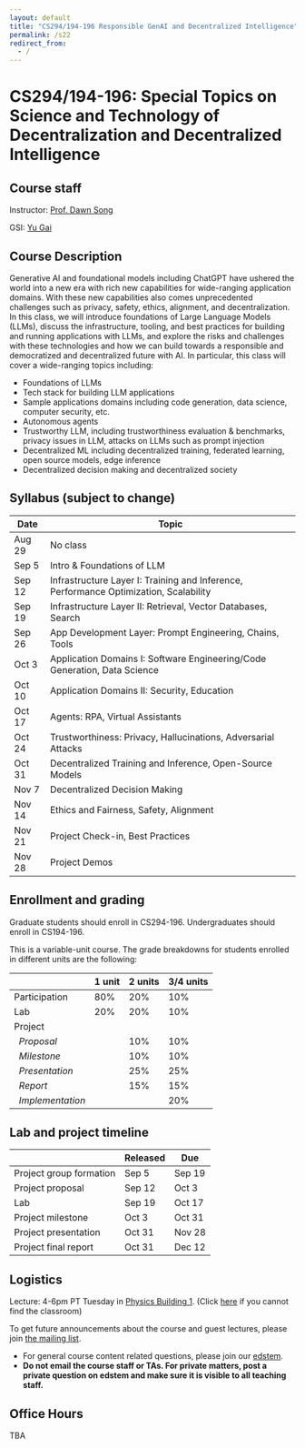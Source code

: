 ```yaml
---
layout: default
title: "CS294/194-196 Responsible GenAI and Decentralized Intelligence"
permalink: /s22
redirect_from:
  - /
---
```


<!-- # Responsible GenAI and Decentralized Intelligence -->

# CS294/194-196:  Special Topics on Science and Technology of Decentralization and Decentralized Intelligence

## Course staff
Instructor: <a href="https://people.eecs.berkeley.edu/~dawnsong/">Prof. Dawn Song</a>

GSI: <a href="mailto:yu_gai@berkeley.edu">Yu Gai</a>

## Course Description
Generative AI and foundational models including ChatGPT have ushered the world into a new era with rich new capabilities for wide-ranging application domains. With these new capabilities also comes unprecedented challenges such as privacy, safety, ethics, alignment, and decentralization. In this class, we will introduce foundations of Large Language Models (LLMs), discuss the infrastructure, tooling, and best practices for building and running applications with LLMs, and explore the risks and challenges with these technologies and how we can build towards a responsible and democratized and decentralized future with AI. In particular, this class will cover a wide-ranging topics including:

- Foundations of LLMs
- Tech stack for building LLM applications
- Sample applications domains including code generation, data science, computer security, etc.
- Autonomous agents
- Trustworthy LLM, including trustworthiness evaluation & benchmarks, privacy issues in LLM, attacks on LLMs such as prompt injection
- Decentralized ML including decentralized training, federated learning, open source models, edge inference
- Decentralized decision making and decentralized society

## Syllabus (subject to change)

| Date   | Topic                                                                                 |
|--------|---------------------------------------------------------------------------------------|
| Aug 29 | No class                                                                              |
| Sep 5  | Intro & Foundations of LLM                                                            |
| Sep 12 | Infrastructure Layer I: Training and Inference, Performance Optimization, Scalability |
| Sep 19 | Infrastructure Layer II: Retrieval, Vector Databases, Search                          |
| Sep 26 | App Development Layer: Prompt Engineering, Chains, Tools                              |
| Oct 3  | Application Domains I: Software Engineering/Code Generation, Data Science             |
| Oct 10 | Application Domains II: Security, Education                                           |
| Oct 17 | Agents: RPA, Virtual Assistants                                                       |
| Oct 24 | Trustworthiness: Privacy, Hallucinations, Adversarial Attacks                         |
| Oct 31 | Decentralized Training and Inference, Open-Source Models                              |
| Nov 7  | Decentralized Decision Making                                                         |
| Nov 14 | Ethics and Fairness, Safety, Alignment                                                |
| Nov 21 | Project Check-in, Best Practices                                                      |
| Nov 28 | Project Demos                                                                         |

<!-- ## Meet the Speakers
TBA
 -->

## Enrollment and grading
Graduate students should enroll in CS294-196. Undergraduates should enroll in CS194-196.
 
This is a variable-unit course. The grade breakdowns for students enrolled in different units are the following:

|                              | 1 unit | 2 units | 3/4 units |
|------------------------------|--------|---------|-----------|
| Participation                | 80%    | 20%     | 10%       |
| Lab                          | 20%    | 20%     | 10%       |
| Project                      |        |         |           |
| &nbsp;&nbsp;*Proposal*       |        | 10%     | 10%       |
| &nbsp;&nbsp;*Milestone*      |        | 10%     | 10%       |
| &nbsp;&nbsp;*Presentation*   |        | 25%     | 25%       |
| &nbsp;&nbsp;*Report*         |        | 15%     | 15%       |
| &nbsp;&nbsp;*Implementation* |        |         | 20%       |

## Lab and project timeline

|                         | Released | Due    |
|-------------------------|----------|--------|
| Project group formation | Sep 5    | Sep 19 |
| Project proposal        | Sep 12   | Oct 3  |
| Lab                     | Sep 19   | Oct 17 |
| Project milestone       | Oct 3    | Oct 31 |
| Project presentation    | Oct 31   | Nov 28 |
| Project final report    | Oct 31   | Dec 12 |


## Logistics
Lecture: 4-6pm PT Tuesday in <a href="https://rtl.berkeley.edu/classroom-database/physics-0001">Physics Building 1</a>. (Click <a href="https://www.reddit.com/r/berkeley/comments/p8w9ih/physics_building_1_vs_2_vs_3_vs_4/">here</a> if you cannot find the classroom)

To get future announcements about the course and guest lectures, please join <a href="https://groups.google.com/g/berkeley-rdi">the mailing list</a>.

- For general course content related questions, please join our [edstem](https://edstem.org/us/courses/16163/discussion/).
- <b>Do not email the course staff or TAs. For private matters, post a private question on edstem and make sure it is visible to all teaching staff.</b>

## Office Hours
TBA